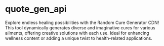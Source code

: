 # quote_gen_api
Explore endless healing possibilities with the Random Cure Generator CDN! This tool dynamically generates diverse and imaginative cures for various ailments, offering creative solutions with each use. Ideal for enhancing wellness content or adding a unique twist to health-related applications.
